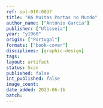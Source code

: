 ```yaml
---
ref: sol-010-0037
title: "Há Muitas Portas no Mundo"
author_name: ["António Garcia"]
publisher: ["Ulisseia"]
year: "y1960"
origin: ["Portugal"]
formats: ["book-cover"]
disciplines: [graphic-design]
tags:
layout: artifact
status: Scan
published: false
int_published: false
image_count:
date_added: 2023-06-16
batch:
---
```

